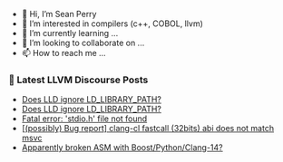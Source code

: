 - 👋 Hi, I’m Sean Perry
- 👀 I’m interested in compilers (c++, COBOL, llvm)
- 🌱 I’m currently learning ...
- 💞️ I’m looking to collaborate on ...
- 📫 How to reach me ...

<!---
s66perry/s66perry is a ✨ special ✨ repository because its `README.md` (this file) appears on your GitHub profile.
You can click the Preview link to take a look at your changes.
--->
### 📕 Latest LLVM Discourse Posts

<!-- DISCOURSE-LLVM:START -->
- [Does LLD ignore LD_LIBRARY_PATH?](https://discourse.llvm.org/t/does-lld-ignore-ld-library-path/65275#post_3)
- [Does LLD ignore LD_LIBRARY_PATH?](https://discourse.llvm.org/t/does-lld-ignore-ld-library-path/65275#post_2)
- [Fatal error: &#39;stdio.h&#39; file not found](https://discourse.llvm.org/t/fatal-error-stdio-h-file-not-found/65271#post_3)
- [[&lpar;possibly&rpar; Bug report] clang-cl fastcall &lpar;32bits&rpar; abi does not match msvc](https://discourse.llvm.org/t/possibly-bug-report-clang-cl-fastcall-32bits-abi-does-not-match-msvc/65260#post_5)
- [Apparently broken ASM with Boost/Python/Clang-14?](https://discourse.llvm.org/t/apparently-broken-asm-with-boost-python-clang-14/65276#post_1)
<!-- DISCOURSE-LLVM:END -->
